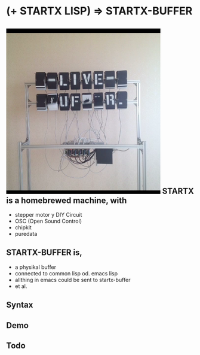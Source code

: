 (+ STARTX LISP) => STARTX-BUFFER
=================================
![foto](media/startx-buffer_probe.png)
STARTX is a homebrewed machine, with
------------------------------------
* stepper motor y DIY Circuit
* OSC (Open Sound Control)
* chipkit 
* puredata 

STARTX-BUFFER is,
-----------------
* a physikal buffer
* connected to common lisp od. emacs lisp
* allthing in emacs could be sent to startx-buffer
* et al.

Syntax
------

Demo
----

Todo
----

